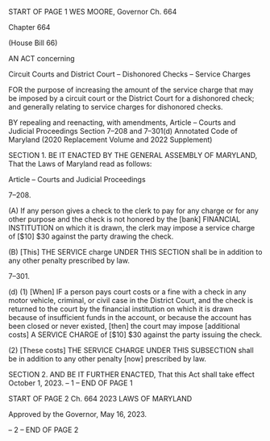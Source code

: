 START OF PAGE 1
WES MOORE, Governor Ch. 664

Chapter 664

(House Bill 66)

AN ACT concerning

Circuit Courts and District Court – Dishonored Checks – Service Charges

FOR the purpose of increasing the amount of the service charge that may be imposed by a
circuit court or the District Court for a dishonored check; and generally relating to
service charges for dishonored checks.

BY repealing and reenacting, with amendments,
Article – Courts and Judicial Proceedings
Section 7–208 and 7–301(d)
Annotated Code of Maryland
(2020 Replacement Volume and 2022 Supplement)

SECTION 1. BE IT ENACTED BY THE GENERAL ASSEMBLY OF MARYLAND,
That the Laws of Maryland read as follows:

Article – Courts and Judicial Proceedings

7–208.

(A) If any person gives a check to the clerk to pay for any charge or for any other
purpose and the check is not honored by the [bank] FINANCIAL INSTITUTION on which it
is drawn, the clerk may impose a service charge of [$10] $30 against the party drawing the
check.

(B) [This] THE SERVICE charge UNDER THIS SECTION shall be in addition to
any other penalty prescribed by law.

7–301.

(d) (1) [When] IF a person pays court costs or a fine with a check in any motor
vehicle, criminal, or civil case in the District Court, and the check is returned to the court
by the financial institution on which it is drawn because of insufficient funds in the account,
or because the account has been closed or never existed, [then] the court may impose
[additional costs] A SERVICE CHARGE of [$10] $30 against the party issuing the check.

(2) [These costs] THE SERVICE CHARGE UNDER THIS SUBSECTION
shall be in addition to any other penalty [now] prescribed by law.

SECTION 2. AND BE IT FURTHER ENACTED, That this Act shall take effect
October 1, 2023.
– 1 –
END OF PAGE 1

START OF PAGE 2
Ch. 664 2023 LAWS OF MARYLAND

Approved by the Governor, May 16, 2023.

– 2 –
END OF PAGE 2